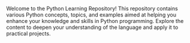 Welcome to the Python Learning Repository! This repository contains various Python concepts, topics, and examples aimed at helping you enhance your knowledge and skills in Python programming. Explore the content to deepen your understanding of the language and apply it to practical projects.
